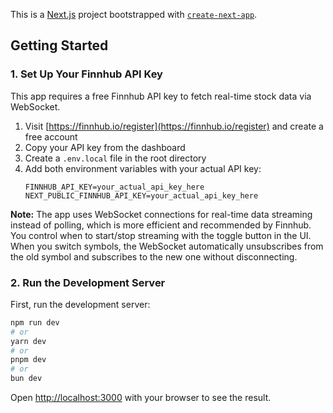This is a [Next.js](https://nextjs.org) project bootstrapped with [`create-next-app`](https://nextjs.org/docs/app/api-reference/cli/create-next-app).

## Getting Started

### 1. Set Up Your Finnhub API Key

This app requires a free Finnhub API key to fetch real-time stock data via WebSocket.

1. Visit [https://finnhub.io/register](https://finnhub.io/register) and create a free account
2. Copy your API key from the dashboard
3. Create a `.env.local` file in the root directory
4. Add both environment variables with your actual API key:
   ```
   FINNHUB_API_KEY=your_actual_api_key_here
   NEXT_PUBLIC_FINNHUB_API_KEY=your_actual_api_key_here
   ```
   
**Note:** The app uses WebSocket connections for real-time data streaming instead of polling, which is more efficient and recommended by Finnhub. You control when to start/stop streaming with the toggle button in the UI. When you switch symbols, the WebSocket automatically unsubscribes from the old symbol and subscribes to the new one without disconnecting.

### 2. Run the Development Server

First, run the development server:

```bash
npm run dev
# or
yarn dev
# or
pnpm dev
# or
bun dev
```

Open [http://localhost:3000](http://localhost:3000) with your browser to see the result.